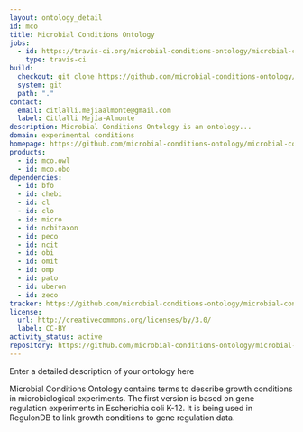 ```yaml
---
layout: ontology_detail
id: mco
title: Microbial Conditions Ontology
jobs:
  - id: https://travis-ci.org/microbial-conditions-ontology/microbial-conditions-ontology
    type: travis-ci
build:
  checkout: git clone https://github.com/microbial-conditions-ontology/microbial-conditions-ontology.git
  system: git
  path: "."
contact:
  email: citlalli.mejiaalmonte@gmail.com
  label: Citlalli Mejía-Almonte
description: Microbial Conditions Ontology is an ontology...
domain: experimental conditions
homepage: https://github.com/microbial-conditions-ontology/microbial-conditions-ontology
products:
  - id: mco.owl
  - id: mco.obo
dependencies:
  - id: bfo
  - id: chebi
  - id: cl
  - id: clo
  - id: micro
  - id: ncbitaxon
  - id: peco
  - id: ncit
  - id: obi
  - id: omit
  - id: omp
  - id: pato
  - id: uberon
  - id: zeco
tracker: https://github.com/microbial-conditions-ontology/microbial-conditions-ontology/issues
license:
  url: http://creativecommons.org/licenses/by/3.0/
  label: CC-BY
activity_status: active
repository: https://github.com/microbial-conditions-ontology/microbial-conditions-ontology
---
```


Enter a detailed description of your ontology here

Microbial Conditions Ontology contains terms to describe growth conditions in microbiological experiments. The first version is based on gene regulation experiments in Escherichia coli K-12. It is being used in RegulonDB to link growth conditions to gene regulation data.
